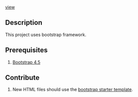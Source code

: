 [view](https://happynoodle5.github.io/carousel-practice/)

## Description
This project uses bootstrap framework.

## Prerequisites
1. [Bootstrap 4.5](https://getbootstrap.com/docs/4.5/getting-started/introduction/)

## Contribute
1. New HTML files should use the [bootstrap starter template](https://getbootstrap.com/docs/4.5/getting-started/introduction/#starter-template).
